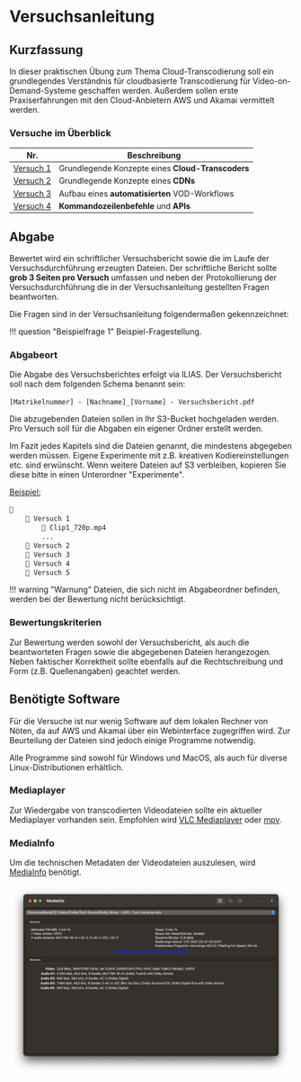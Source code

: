 # Versuchsanleitung

## Kurzfassung

In dieser praktischen Übung zum Thema Cloud-Transcodierung soll ein grundlegendes Verständnis für cloudbasierte Transcodierung für Video-on-Demand-Systeme geschaffen werden. Außerdem sollen erste Praxiserfahrungen mit den Cloud-Anbietern AWS und Akamai vermittelt werden.

### Versuche im Überblick

| Nr.                                    | Beschreibung
| -------------------------------------- | -------------------------------------------------------- |
| [Versuch 1](./versuch1/01-einfuehrung) | Grundlegende Konzepte eines **Cloud-Transcoders**        |
| [Versuch 2](./versuch2/01-einfuehrung) | Grundlegende Konzepte eines **CDNs**                     |
| [Versuch 3](./versuch3/01-einfuehrung) | Aufbau eines **automatisierten** VOD-Workflows           |
| [Versuch 4](./versuch4/01-einfuehrung) | **Kommandozeilenbefehle** und **APIs**                   |

## Abgabe

Bewertet wird ein schriftlicher Versuchsbericht sowie die im Laufe der Versuchsdurchführung erzeugten Dateien. Der schriftliche Bericht sollte **grob 3 Seiten pro Versuch** umfassen und neben der Protokollierung der Versuchsdurchführung die in der Versuchsanleitung gestellten Fragen beantworten. 

Die Fragen sind in der Versuchsanleitung folgendermaßen gekennzeichnet:

!!! question "Beispielfrage 1"
    Beispiel-Fragestellung.

### Abgabeort

Die Abgabe des Versuchsberichtes erfolgt via ILIAS. Der Versuchsbericht soll nach dem folgenden Schema benannt sein: 

`[Matrikelnummer] - [Nachname]_[Vorname] - Versuchsbericht.pdf`

Die abzugebenden Dateien sollen in Ihr S3-Bucket hochgeladen werden. Pro Versuch soll für die Abgaben ein eigener Ordner erstellt werden. 

Im Fazit jedes Kapitels sind die Dateien genannt, die mindestens abgegeben werden müssen. Eigene Experimente mit z.B. kreativen Kodiereinstellungen etc. sind erwünscht. Wenn weitere Dateien auf S3 verbleiben, kopieren Sie diese bitte in einen Unterordner "Experimente".

<u>Beispiel:</u>

```
📁 
    📁 Versuch 1
        📄 Clip1_720p.mp4
        ...
    📁 Versuch 2
    📁 Versuch 3
    📁 Versuch 4
    📁 Versuch 5
```

!!! warning "Warnung"
    Dateien, die sich nicht im Abgabeordner befinden, werden bei der Bewertung nicht berücksichtigt.

### Bewertungskriterien

Zur Bewertung werden sowohl der Versuchsbericht, als auch die beantworteten Fragen sowie die abgegebenen Dateien herangezogen. Neben faktischer Korrektheit sollte ebenfalls auf die Rechtschreibung und Form (z.B. Quellenangaben) geachtet werden.

## Benötigte Software

Für die Versuche ist nur wenig Software auf dem lokalen Rechner von Nöten, da auf AWS und Akamai über ein Webinterface zugegriffen wird. Zur Beurteilung der Dateien sind jedoch einige Programme notwendig. 

Alle Programme sind sowohl für Windows und MacOS, als auch für diverse Linux-Distributionen erhältlich.

### Mediaplayer

Zur Wiedergabe von transcodierten Videodateien sollte ein aktueller Mediaplayer vorhanden sein. Empfohlen wird [VLC Mediaplayer](https://www.videolan.org/vlc/index.de.html) oder [mpv](https://mpv.io/).

### MediaInfo

Um die technischen Metadaten der Videodateien auszulesen, wird [MediaInfo](https://mediaarea.net/en/MediaInfo) benötigt.

![MediaInfo Screenshot](assets/mediainfo.png)
